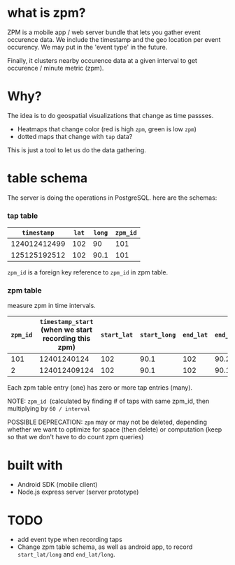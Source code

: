 # what is zpm?

ZPM is a mobile app / web server bundle that lets you gather event occurence data.
We include the timestamp and the geo location per event occurency. We may put in the 'event type' in the future.

Finally, it clusters nearby occurence data at a given interval to get occurence / minute metric (zpm).


# Why?

The idea is to do geospatial visualizations that change as time passses. 
* Heatmaps that change color (red is high `zpm`, green is low `zpm`)
* dotted maps that change with `tap` data?

This is just a tool to let us do the data gathering.

# table schema
The server is doing the operations in PostgreSQL. here are the schemas:

### tap table

| `timestamp`  | `lat` | `long` | `zpm_id` |
| ------------ | ----- | ------ | -------- |
| 124012412499 | 102   | 90     | 101      |
| 125125192512 | 102   | 90.1   | 101      |

`zpm_id` is a foreign key reference to `zpm_id` in zpm table.

### zpm table

measure zpm in time intervals.

| `zpm_id` | `timestamp_start` (when we start recording this zpm) | `start_lat` | `start_long` | `end_lat` | `end_long` | `zpm` | `interval` (interval of measurement in seconds) |
| -------- | ---------------------------------------------------- | ----------- | ------------ | --------- | ---------- | ------------------------------------------------------------ | ----------------------------------------------- |
| 101      | 12401240124                                          | 102         | 90.1         | 102       | 90.2       | 2                                                            | 15                                              |
| 2        | 124012409124                                         | 102         | 90.1         | 102       | 90.1       | 0                                                            | 30                                              |

Each zpm table entry (one) has zero or more tap entries (many).

NOTE: `zpm_id `(calculated by finding # of taps with same zpm_id, then multiplying by `60 / interval` 

POSSIBLE DEPRECATION: `zpm` may or may not be deleted, depending whether we want to optimize for space (then delete) or computation (keep so that we don't have to do count zpm queries)

# built with
* Android SDK (mobile client)
* Node.js express server (server prototype)

# TODO
* add event type when recording taps
* Change zpm table schema, as well as android app, to record `start_lat/long` and `end_lat/long`. 

